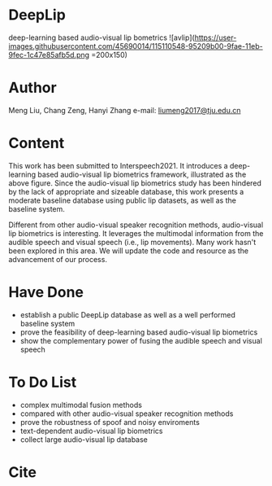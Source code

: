 # DeepLip
deep-learning based audio-visual lip bometrics
![avlip](https://user-images.githubusercontent.com/45690014/115110548-95209b00-9fae-11eb-9fec-1c47e85afb5d.png =200x150)



# Author
 Meng Liu, Chang Zeng, Hanyi Zhang
 e-mail: liumeng2017@tju.edu.cn

# Content
This work has been submitted to Interspeech2021. It introduces a deep-learning based audio-visual lip biometrics framework, illustrated as the above figure. Since the audio-visual lip biometrics study has been hindered by the lack of appropriate and sizeable database, this work presents a moderate baseline database using public lip datasets, as well as the baseline system. 

Different from other audio-visual speaker recognition methods, audio-visual lip biometrics is interesting. It leverages the multimodal information from the audible speech and visual speech (i.e., lip movements). Many work hasn't been explored in this area. We will update the code and resource as the advancement of our process.

# Have Done
* establish a public DeepLip database as well as a well performed baseline system
* prove the feasibility of deep-learning based audio-visual lip biometrics
* show the complementary power of fusing the audible speech and visual speech 

# To Do List
* complex multimodal fusion methods
* compared with other audio-visual speaker recognition methods
* prove the robustness of spoof and noisy enviroments
* text-dependent audio-visual lip biometrics
* collect large audio-visual lip database

# Cite
